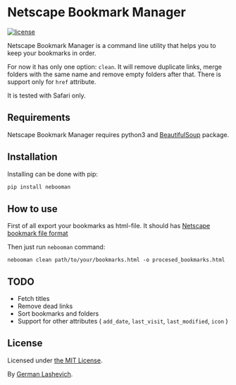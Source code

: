 Netscape Bookmark Manager
===================

[![license](https://img.shields.io/github/license/kafene/netscape-bookmark-parser.svg?style=flat-square)](https://opensource.org/licenses/MIT)

Netscape Bookmark Manager is a command line utility that helps you to keep your bookmarks in order.

For now it has only one option: `clean`. It will remove duplicate links, merge folders with the same name and remove
empty folders after that. There is support only for `href` attribute.

It is tested with Safari only.

Requirements
------------

Netscape Bookmark Manager requires python3 and [BeautifulSoup][1] package.

Installation
------------

Installing can be done with pip:

```txt
pip install nebooman
```

How to use
-------

First of all export your bookmarks as html-file. It should has [Netscape bookmark file format][4]

Then just run `nebooman` command:

```
nebooman clean path/to/your/bookmarks.html -o procesed_bookmarks.html
```

TODO
----
- Fetch titles
- Remove dead links
- Sort bookmarks and folders
- Support for other attributes (
        `add_date`,
        `last_visit`,
        `last_modified`,
        `icon`
)

License
-------

Licensed under [the MIT License][3].

By [German Lashevich][2].

[1]: https://pypi.python.org/pypi/beautifulsoup4
[2]: https://github.com/zebradil
[3]: https://github.com/zebradil/nebooman/blob/master/LICENSE
[4]: https://msdn.microsoft.com/en-us/library/aa753582(v=vs.85).aspx
